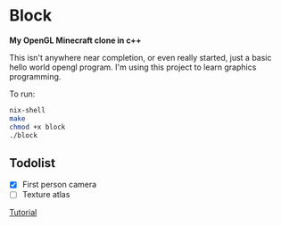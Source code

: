 # Block

**My OpenGL Minecraft clone in c++**

This isn't anywhere near completion, or even really started, just a basic hello world opengl program. I'm using this project to learn graphics programming.

To run:

```bash
nix-shell
make
chmod +x block
./block
```

## Todolist

- [x] First person camera
- [ ] Texture atlas

[Tutorial](https://en.wikibooks.org/wiki/OpenGL_Programming)